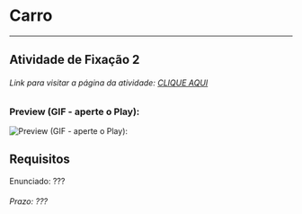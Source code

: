 # Carro  

---  

## Atividade de Fixação 2  

###### Link para visitar a página da atividade: [CLIQUE AQUI](https://giunossauro.github.io/iFood_Lets-Code_Sala-842/3_POO-com-JavaScript/Atividades-de-Fixacao/2_Carro/index.html)

### Preview (GIF - aperte o Play):  

![Preview (GIF - aperte o Play):](https://github.com/Giunossauro/iFood_Lets-Code_Sala-842/blob/master/3_POO-com-JavaScript/Atividades-de-Fixacao/2_Carro/img/3f2.gif)

## Requisitos

Enunciado: ???

###### Prazo: ???  
